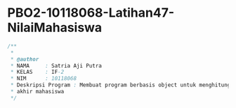 # PBO2-10118068-Latihan47-NilaiMahasiswa
```java
/**
 *
 * @author
 * NAMA     : Satria Aji Putra
 * KELAS    : IF-2
 * NIM      : 10118068
 * Deskripsi Program : Membuat program berbasis object untuk menghitung nilai
 * akhir mahasiswa
 */
 ```
